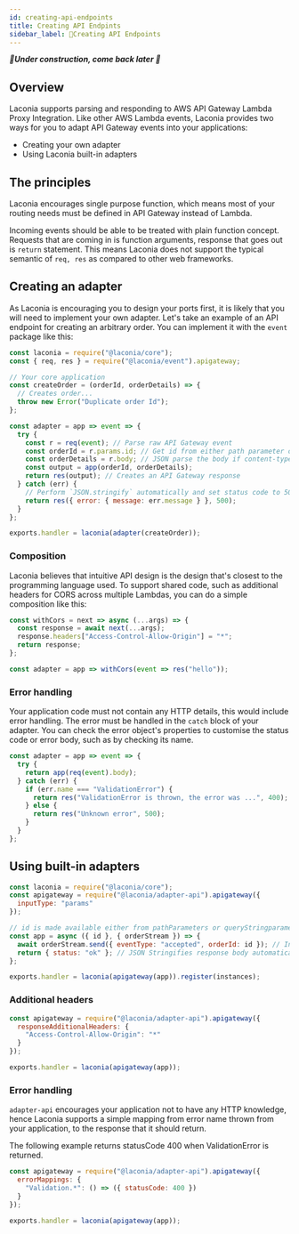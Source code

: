 ```yaml
---
id: creating-api-endpoints
title: Creating API Endpints
sidebar_label: 🚧Creating API Endpoints
---
```


_**🚧Under construction, come back later 🚧**_

## Overview

Laconia supports parsing and responding to AWS API Gateway Lambda Proxy
Integration. Like other AWS Lambda events, Laconia provides two ways for you to
adapt API Gateway events into your applications:

- Creating your own adapter
- Using Laconia built-in adapters

## The principles

Laconia encourages single purpose function, which means most of your routing
needs must be defined in API Gateway instead of Lambda.

Incoming events should be able to be treated with plain function concept.
Requests that are coming in is function arguments, response that goes out is
`return` statement. This means Laconia does not support the typical semantic of
`req, res` as compared to other web frameworks.

## Creating an adapter

As Laconia is encouraging you to design your ports first, it is likely that you
will need to implement your own adapter. Let's take an example of an API
endpoint for creating an arbitrary order. You can implement it with the `event`
package like this:

```js
const laconia = require("@laconia/core");
const { req, res } = require("@laconia/event").apigateway;

// Your core application
const createOrder = (orderId, orderDetails) => {
  // Creates order...
  throw new Error("Duplicate order Id");
};

const adapter = app => event => {
  try {
    const r = req(event); // Parse raw API Gateway event
    const orderId = r.params.id; // Get id from either path parameter or query string parameter
    const orderDetails = r.body; // JSON parse the body if content-type is application/json
    const output = app(orderId, orderDetails);
    return res(output); // Creates an API Gateway response
  } catch (err) {
    // Perform `JSON.stringify` automatically and set status code to 500
    return res({ error: { message: err.message } }, 500);
  }
};

exports.handler = laconia(adapter(createOrder));
```

### Composition

Laconia believes that intuitive API design is the design that's closest to the
programming language used. To support shared code, such as additional headers
for CORS across multiple Lambdas, you can do a simple composition like this:

```js
const withCors = next => async (...args) => {
  const response = await next(...args);
  response.headers["Access-Control-Allow-Origin"] = "*";
  return response;
};

const adapter = app => withCors(event => res("hello"));
```

### Error handling

Your application code must not contain any HTTP details, this would include
error handling. The error must be handled in the `catch` block of your adapter.
You can check the error object's properties to customise the status code or
error body, such as by checking its name.

```js
const adapter = app => event => {
  try {
    return app(req(event).body);
  } catch (err) {
    if (err.name === "ValidationError") {
      return res("ValidationError is thrown, the error was ...", 400);
    } else {
      return res("Unknown error", 500);
    }
  }
};
```

## Using built-in adapters

```js
const laconia = require("@laconia/core");
const apigateway = require("@laconia/adapter-api").apigateway({
  inputType: "params"
});

// id is made available either from pathParameters or queryStringparameters
const app = async ({ id }, { orderStream }) => {
  await orderStream.send({ eventType: "accepted", orderId: id }); // Interacts with registered dependency
  return { status: "ok" }; // JSON Stringifies response body automatically
};

exports.handler = laconia(apigateway(app)).register(instances);
```

### Additional headers

```js
const apigateway = require("@laconia/adapter-api").apigateway({
  responseAdditionalHeaders: {
    "Access-Control-Allow-Origin": "*"
  }
});

exports.handler = laconia(apigateway(app));
```

### Error handling

`adapter-api` encourages your application not to have any HTTP knowledge, hence
Laconia supports a simple mapping from error name thrown from your application,
to the response that it should return.

The following example returns statusCode 400 when ValidationError is returned.

```js
const apigateway = require("@laconia/adapter-api").apigateway({
  errorMappings: {
    "Validation.*": () => ({ statusCode: 400 })
  }
});

exports.handler = laconia(apigateway(app));
```
